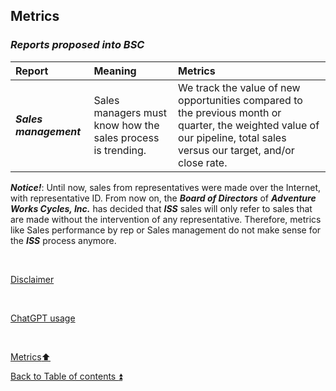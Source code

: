 ## Metrics  

### **_Reports proposed into BSC_**  

| Report                           | Meaning                                                                                        | Metrics                                                                                              |
| :------------------------------- | :--------------------------------------------------------------------------------------------- | :--------------------------------------------------------------------------------------------------- |
| **_Sales management_**           | Sales managers must know how the sales process is trending.                                    | We track the value of new opportunities compared to the previous month or quarter, the weighted value of our pipeline, total sales versus our target, and/or close rate. |


**_Notice!_**: Until now, sales from representatives were made over the Internet, with representative ID. From now on, the **_Board of Directors_** of **_Adventure Works Cycles, Inc._** has decided that **_ISS_** sales will only refer to sales that are made without the intervention of any representative. Therefore, metrics like Sales performance by rep or Sales management do not make sense for the **_ISS_** process anymore.

<p><br></p> 

[Disclaimer](../DISCLAIMER.md)

<p><br></p> 

[ChatGPT usage](../CHATGPT_USAGE.md)  

<p><br></p>

[Metrics:arrow_up:](metrics.md)  

[Back to Table of contents :arrow_double_up:](../README.md)